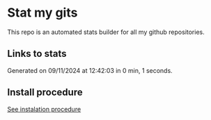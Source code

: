 # Stat my gits

This repo is an automated stats builder for all my github repositories.

## Links to stats


Generated on 09/11/2024 at 12:42:03 in 0 min, 1 seconds.

## Install procedure

[See instalation procedure](./src/install.md)
